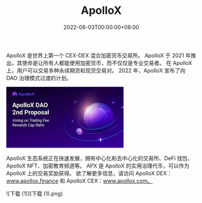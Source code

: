 ﻿---
title: "ApolloX"
description: "全球首个 CEX-DEX 混合加密货币交易所."
date: 2022-08-03T00:00:00+08:00
lastmod: 2022-08-03T00:00:00+08:00
draft: false
authors: ["crazyxuanshao"]
featuredImage: "apollox.png"
tags: ["DeFi","ApolloX"]
categories: ["nfts"]
nfts: ["DeFi"]
blockchain: ""
website: "https://www.apollox.finance/en"
twitter: "https://twitter.com/ApolloX_com"
discord: "https://discord.com/invite/q5eH3zktcm"
telegram: "https://t.me/apolloxchange"
github: ""
youtube: ""
twitch: ""
facebook: "https://www.facebook.com/ApolloXcom/"
instagram: "https://www.instagram.com/accounts/login/?next=/apollox_com/"
reddit: "https://www.reddit.com/r/ApolloX_com/"
medium: ""
steam: ""
gitbook: ""
googleplay: ""
appstore: ""
status: "Live"
weight: 
lightgallery: true
toc: true
pinned: false
recommend: false
recommend1: false
---



ApolloX 是世界上第一个 CEX-DEX 混合加密货币交易所。 ApolloX 于 2021 年推出，其使命是让所有人都能使用加密货币，而不仅仅是专业交易者。 在 ApolloX 上，用户可以交易多种永续期货和现货交易对。 2022 年，ApolloX 宣布了向 DAO 治理模式过渡的计划。

![yuhn](yuhn.png)

ApolloX 生态系统正在快速发展，拥有中心化和去中心化的交易所、DeFi 钱包、ApolloX NFT、加密教育频道等。 APX 是 ApolloX 的实用治理代币，可以作为 ApolloX 上的交易奖励获得。
欲了解更多信息，请访问 ApolloX DEX：www.apollox.finance 和 ApolloX CEX：www.apollox.com。

![下载 (1)](下载 (1).png)

